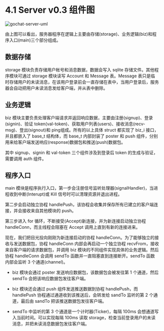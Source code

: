 # 4.1 Server v0.3 组件图

![gochat-server-uml](https://cdn.huoyijie.cn/ab/63abece07abe11edabe8959dec69346b/gochat-server-uml.svg)

由上图可以看出，服务器程序在逻辑上主要由存储(storage)、业务逻辑(biz)和程序入口(main)三个部分组成。

## 数据存储

storage 模块负责存储用户帐号和消息数据，数据会写入 sqlite 存储文件。其他程序模块可通过 storage 模块读写 Account 和 Message 表。Message 表只是临时存储用户的未读消息，在该用户登录前会一直存储在表中，当用户登录后，服务器会自动把用户未读消息发给客户端，并从表中删除。

## 业务逻辑

biz 模块主要负责处理客户端请求并返回响应数据，主要由注册(signup)、登录(signin)、验证 token(val-token)、获取用户列表(users)、接收消息(recv-msg)、登出(signout)和 ping组成。所有的以上具体 struct 都实现了 biz_i 接口，并且都嵌入了 base_t 结构体，而 base_t 内部封装了 poster 和 push 组件，分别用来给客户端发送响应(response)数据包和推送(push)数据包。

其中 signup、signin 和 val-token 三个组件涉及到登录后 token 的生成与验证，需要调用 auth 组件。

## 程序入口

main 模块是程序执行入口，第一步会注册信号监听处理器(signalHandler)，当进程收到中断(Interupt)或 Kill 信号时可以清理资源并退出进程。

第二步会启动独立协程 handlePush，该协程会收集并保存所有已建立的客户端连接，并会接收来自其他模块的 push。

第三步进入 for 循环，不断接受(Accept)新连接，并为新连接启动独立协程 handleConn，而主线程会阻塞在 Accept 调用上直到有新的连接进来。

现在，我们把目光投向刚刚为新连接启动的协程 handleConn。为了能够独立的接收与发送数据包，协程 handleConn 内部会再启动一个独立协程 recvFrom，接收来自客户端的请求数据包，并调用 biz 模块的不同组件实现具体的业务逻辑。然后协程 handleConn 会调用 sendTo 函数并一直阻塞直到连接断开。sendTo 函数内部会监听 3 个通道(channel)。

* biz 模块会通过 poster 发送响应数据包，该数据包会被发往第 1 个通道，然后 sendTo 会把该响应数据包发往客户端。

* biz 模块还会通过 push 组件发送推送数据到协程 handlePush，而 handlePush 协程通过通道收到该推送后，会转发给 sandTo 监听的第 2 个通道，最后由 sandTo 把该推送数据包发往客户端。

* sendTo 中监听的第 3 个通道是一个计时器(Ticker)，每隔 100ms 会想通道写入当前时间。可以实现每隔 100ms 读取 storage，检查当前登录用户的未读消息，并把未读消息数据包发往客户端。